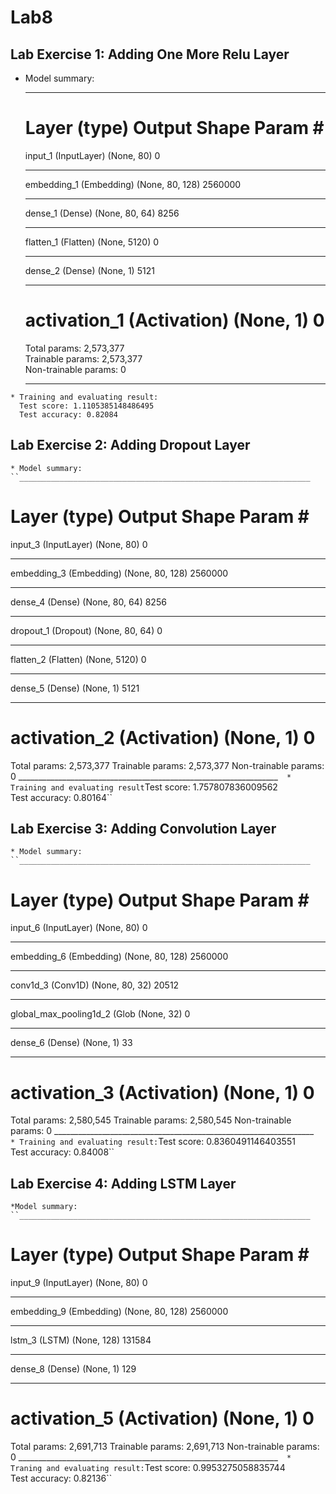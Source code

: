 # Lab8

## Lab Exercise 1: Adding One More Relu Layer  
   * Model summary:   
      _________________________________________________________________  
      Layer (type)                 Output Shape              Param #  
      =================================================================  
      input_1 (InputLayer)         (None, 80)                0            
      _________________________________________________________________   
      embedding_1 (Embedding)      (None, 80, 128)           2560000    
      _________________________________________________________________  
      dense_1 (Dense)              (None, 80, 64)            8256        
      _________________________________________________________________
      flatten_1 (Flatten)          (None, 5120)              0           
      _________________________________________________________________    
      dense_2 (Dense)              (None, 1)                 5121        
      _________________________________________________________________  
      activation_1 (Activation)    (None, 1)                 0           
      =================================================================  
      Total params: 2,573,377  
      Trainable params: 2,573,377  
      Non-trainable params: 0  
      _________________________________________________________________   
    * Training and evaluating result:    
      Test score: 1.1105385148486495  
      Test accuracy: 0.82084  

## Lab Exercise 2: Adding Dropout Layer  
    * Model summary:  
    ``_________________________________________________________________
Layer (type)                 Output Shape              Param #   
=================================================================
input_3 (InputLayer)         (None, 80)                0         
_________________________________________________________________
embedding_3 (Embedding)      (None, 80, 128)           2560000   
_________________________________________________________________
dense_4 (Dense)              (None, 80, 64)            8256      
_________________________________________________________________
dropout_1 (Dropout)          (None, 80, 64)            0         
_________________________________________________________________
flatten_2 (Flatten)          (None, 5120)              0         
_________________________________________________________________
dense_5 (Dense)              (None, 1)                 5121      
_________________________________________________________________
activation_2 (Activation)    (None, 1)                 0         
=================================================================
Total params: 2,573,377
Trainable params: 2,573,377
Non-trainable params: 0
_________________________________________________________________``  
    * Training and evaluating result
    ``Test score: 1.757807836009562  
    Test accuracy: 0.80164``  
    
## Lab Exercise 3: Adding Convolution Layer   
    * Model summary:  
    ``_________________________________________________________________
Layer (type)                 Output Shape              Param #   
=================================================================
input_6 (InputLayer)         (None, 80)                0         
_________________________________________________________________
embedding_6 (Embedding)      (None, 80, 128)           2560000   
_________________________________________________________________
conv1d_3 (Conv1D)            (None, 80, 32)            20512     
_________________________________________________________________
global_max_pooling1d_2 (Glob (None, 32)                0         
_________________________________________________________________
dense_6 (Dense)              (None, 1)                 33        
_________________________________________________________________
activation_3 (Activation)    (None, 1)                 0         
=================================================================
Total params: 2,580,545
Trainable params: 2,580,545
Non-trainable params: 0
_________________________________________________________________``  
    * Training and evaluating result:
    ``Test score: 0.8360491146403551  
    Test accuracy: 0.84008``

## Lab Exercise 4: Adding LSTM Layer
    *Model summary:
    ``_________________________________________________________________
Layer (type)                 Output Shape              Param #   
=================================================================
input_9 (InputLayer)         (None, 80)                0         
_________________________________________________________________
embedding_9 (Embedding)      (None, 80, 128)           2560000   
_________________________________________________________________
lstm_3 (LSTM)                (None, 128)               131584    
_________________________________________________________________
dense_8 (Dense)              (None, 1)                 129       
_________________________________________________________________
activation_5 (Activation)    (None, 1)                 0         
=================================================================
Total params: 2,691,713
Trainable params: 2,691,713
Non-trainable params: 0
_________________________________________________________________``  
    * Traning and evaluating result:
    ``Test score: 0.9953275058835744  
    Test accuracy: 0.82136``

